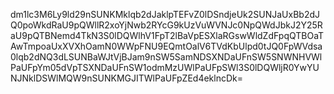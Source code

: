 dm1lc3M6Ly9ld29nSUNKMklqb2dJaklpTEFvZ0lDSndjeUk2SUNJaUxBb2dJQ0poWkdRaU9pQWllR2xoYjNwb2RYcG9kUzVuWVNJc0NpQWdJbkJ2Y25RaU9pQTBNemd4TkN3S0lDQWlhV1FpT2lBaVpESXlaRGswWldZdFpqQTBOaTAwTmpoaUxXVXhOamN0WWpFNU9EQmtOalV6TVdKbUlpd0tJQ0FpWVdsa0lqb2dNQ3dLSUNBaWJtVjBJam9nSW5SamNDSXNDaUFnSW5SNWNHVWlPaUFpYm05dVpTSXNDaUFnSW1odmMzUWlPaUFpSWl3S0lDQWljR0YwYUNJNklDSWlMQW9nSUNKMGJITWlPaUFpZEd4eklncDk=
